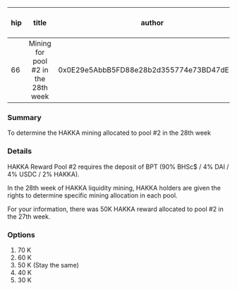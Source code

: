 | hip | title | author | created | duration | Snapshot Block Number |
|----------|:----------:|:----------:|:----------:|:----------:|:----------:|
| 66 | Mining for pool #2 in the 28th week | 0x0E29e5AbbB5FD88e28b2d355774e73BD47dE3bcd | 2021-03-09 13:00 | 1 | 12004576 |


### Summary
To determine the HAKKA mining allocated to pool #2 in the 28th week

### Details

HAKKA Reward Pool #2 requires the deposit of BPT (90% BHSc$ / 4% DAI / 4% USDC / 2% HAKKA).

In the 28th week of HAKKA liquidity mining, HAKKA holders are given the rights to determine specific mining allocation in each pool.

For your information, there was 50K HAKKA reward allocated to pool #2 in the 27th week.

### Options
1. 70 K
2. 60 K
3. 50 K (Stay the same)
4. 40 K
5. 30 K
